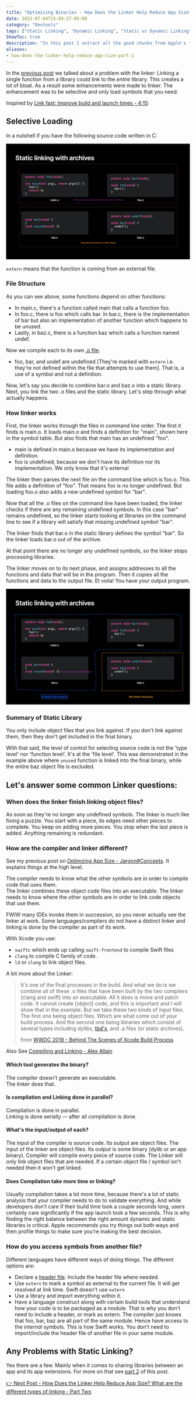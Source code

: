 ```yaml
---
title: "Optimizing Binaries - How Does the Linker Help Reduce App Size? What are the different types of linking - Part One"
date: 2023-07-04T15:04:27-05:00
category: "Devtools"
tags: ["Static Linking", "Dynamic Linking", "Static vs Dynamic Linking", ld, dyld, App Size]
ShowToc: true
description: "In this post I extract all the good chunks from Apple's fantastic session on linker and how it does things to reduce app size. I also discuss some of the difference between Compiler and Linker" 
aliases:
- how-does-the-linker-help-reduce-app-size-part-1
---
```


In the [previous post](https://mfaani.com/posts/devtools/optimizing-app-size/jargon/#a-big-final-program) we talked about a problem with the linker: Linking a single function from a library could link to the _entire_ library. This creates a lot of bloat. 
As a result some enhancements were made to linker. The enhancement was to be selective and only load symbols that you need.

Inspired by [Link fast: Improve build and launch times - 4:15](https://developer.apple.com/videos/play/wwdc2022/110362/?time=255):

## Selective Loading

In a nutshell if you have the following source code written in C:

!["images/Static Linking"](images/static-linking-example.png)

`extern` means that the function is coming from an external file.

### File Structure

As you can see above, some functions depend on other functions: 

- In main.c, there's a function called main that calls a function foo. 
- In foo.c, there is foo which calls bar. In bar.c, there is the implementation of bar but also an implementation of another function which happens to be unused. 
- Lastly, in baz.c, there is a function baz which calls a function named undef. 

Now we compile each to its own [.o file](https://mfaani.com/posts/devtools/optimizing-app-size/jargon/#files). 

- foo, bar, and undef are undefined [They're marked with `extern` i.e. they're not defined within the file that attempts to use them]. That is, a use of a symbol and not a definition. 

Now, let's say you decide to combine bar.o and baz.o into a static library. Next, you link the two .o files and the static library. Let's step through what actually happens.

### How linker works
First, the linker works through the files in command line order. The first it finds is main.o. It loads main.o and finds a definition for "main", shown here in the symbol table. But also finds that main has an undefined "foo". 

- main is defined in main.o because we have its implementation and definition. 
- foo is undefined, because we don't have its definition nor its implementation. We only know that it's external

The linker then parses the next file on the command line which is foo.o. This file adds a definition of "foo". That means foo is no longer undefined. But loading foo.o also adds a new undefined symbol for "bar". 

Now that all the .o files on the command line have been loaded, the linker checks if there are any remaining undefined symbols. In this case "bar" remains undefined, so the linker starts looking at libraries on the command line to see if a library will satisfy that missing undefined symbol "bar". 

The linker finds that bar.o in the static library defines the symbol "bar". So the linker loads bar.o out of the archive. 

At that point there are no longer any undefined symbols, so the linker stops processing libraries. 

The linker moves on to its next phase, and assigns addresses to all the functions and data that will be in the program. Then it copies all the functions and data to the output file. Et voila! You have your output program.

!["images/Static Linking"](images/static-linking-example-linked-object-files.png "The object files within the blue container are linked. The function named 'unused' is also linked. It's because its containing object file was needed because of the bar function")

### Summary of Static Library

You only include object files that you link against. If you don't link against them, then they don't get included in the final binary.

With that said, the level of control for selecting source code is not the 'type level' nor 'function level'. It's at the 'file level'. This was demonstrated in the example above where `unused` function is linked into the final binary, while the entire baz object file is excluded.
## Let's answer some common Linker questions:

### When does the linker finish linking object files?
As soon as they're no longer any undefined symbols. The linker is much like fixing a puzzle. You start with a piece, its edges need other pieces to complete. You keep on adding more pieces. You stop when the last piece is added. Anything remaining is redundant.

### How are the compiler and linker different? 
See my previous post on [Optimzing App Size - Jargon#Concepts](http://mfaani.com/posts/devtools/optimizing-app-size/jargon/#concepts). It explains things at the high level.  

The compiler needs to know what the other symbols are in order to compile code that uses them.  
The linker combines these object code files into an executable. The linker needs to know where the other symbols are in order to link code objects that use them.

FWIW many IDEs invoke them in succession, so you never actually see the linker at work. Some languages/compilers do not have a distinct linker and linking is done by the compiler as part of its work. 

With Xcode you use:
 - `swiftc` which ends up calling `swift-frontend` to compile Swift files
 - `clang` to compile C family of code. 
 - `ld` or `clang` to link object files. 

A bit more about the Linker:
> It's one of the final processes in the build. And what we do is we combine all of these .o files that have been built by the two compilers (clang and swift) into an executable.
> All it does is move and patch code. It cannot create [object] code, and this is important and I will show that in the example. 
> But we take these two kinds of input files. The first one being object files. Which are what come out of your build process. And the second one being libraries which consist of several types including dylibs, [tbd's](https://developer.apple.com/videos/play/wwdc2018/415/?time=2858), and .a files (or static archives).
>
> from [WWDC 2018 - Behind The Scenes of Xcode Build Process](https://developer.apple.com/videos/play/wwdc2018/415/?time=2673)

Also See [Compiling and Linking - Alex Allain](https://www.cprogramming.com/compilingandlinking.html)
#### Which tool generates the binary?
The compiler doesn't generate an executable.  
The linker does that. 

#### Is compilation and Linking done in parallel? 
Compilation is done in parallel.  
Linking is done serially — after all compilation is done. 

#### What's the input/output of each?
The input of the compiler is source code. Its output are object files.
The input of the linker are object files. Its output is some binary (dylib or an app binary).
Compiler will compile every piece of source code. 
The Linker will only link object files that are needed. If a certain object file / symbol isn't needed then it won't get linked. 

#### Does Compilation take more time or linking?
Usually compilation takes a lot more time, because there's a lot of static analysis that your compiler needs to do to validate everything. And while developers don't care if their build time took a couple seconds long,  users certainly care significantly if the app launch took a few seconds. This is why finding the right balance between the right amount dynamic and static libraries is critical. Apple recommends you try things out both ways and then profile things to make sure you're making the best decision. 

### How do you access symbols from another file?
Different languages have different ways of doing things. The different options are:

- Declare a [header file](https://mfaani.com/posts/devtools/optimizing-app-size/jargon/#files). Include the header file where needed.
- Use `extern` to mark a symbol as external to the current file. It will get resolved at link time. Swift doesn't use `extern`
- Use a library and import everything within it.
- Have a language construct along with certain build tools that understand how your code is to be packaged as a module. That is why you don't need to include a header, or mark as extern. The compiler just knows that foo, bar, baz are all part of the same module. Hence have access to the _internal_ symbols. This is how Swift works. You don't need to import/include the header file of another file in your same module. 

## Any Problems with Static Linking? 

Yes there are a few. Mainly when it comes to sharing libraries between an app and its app extensions. For more on that see [part 2](https://mfaani.com/posts/devtools/optimizing-app-size/how-does-the-linker-help-reduce-app-size-part-2/) of this post. 

[👉 Next Post - How Does the Linker Help Reduce App Size? What are the different types of linking - Part Two](https://mfaani.com/posts/devtools/optimizing-app-size/how-does-the-linker-help-reduce-app-size-part-two/)